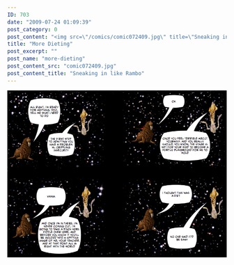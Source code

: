 ```yaml
---
ID: 703
date: "2009-07-24 01:09:39"
post_category: 0
post_content: "<img src=\"/comics/comic072409.jpg\" title=\"Sneaking in like Rambo\" />"
title: "More Dieting"
post_excerpt: ""
post_name: "more-dieting"
post_content_src: "comic072409.jpg"
post_content_title: "Sneaking in like Rambo"
---
```



[![Sneaking in like Rambo](/comics-hi-res/comic072409.jpg)](/comics-hi-res/comic072409.jpg)
